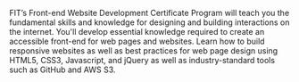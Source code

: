 FIT’s Front-end Website Development Certificate Program will teach you the fundamental skills and knowledge for designing and building interactions on the internet. You'll develop essential knowledge required to create an accessible front-end for web pages and websites. Learn how to build responsive websites as well as best practices for web page design using HTML5, CSS3, Javascript, and jQuery as well as industry-standard tools such as GitHub and AWS S3.
